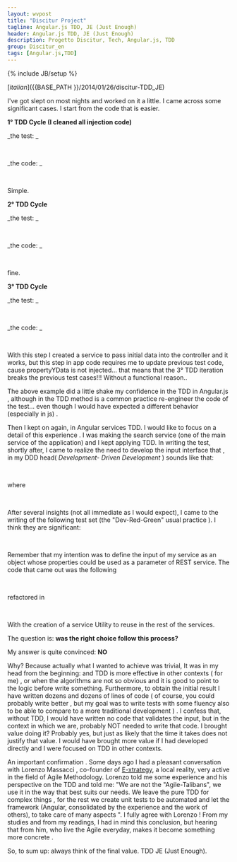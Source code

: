 ```yaml
---
layout: wvpost
title: "Discitur Project"
tagline: Angular.js TDD, JE (Just Enough)
header: Angular.js TDD, JE (Just Enough)
description: Progetto Discitur, Tech, Angular.js, TDD
group: Discitur_en
tags: [Angular.js,TDD]
---
```

{% include JB/setup %}
<!-- Markup JSON-LD generato da Assistente per il markup dei dati strutturati di Google. -->
<script type="application/ld+json">
{
  "@context" : "http://schema.org",
  "@type" : "Article",
  "name" : "Angular.js TDD, JE (Just Enough)",
  "author" : {
    "@type" : "Person",
    "name" : "william verdolini"
  },
  "datePublished" : "2014-01-27",
  "articleSection" : [ "Angular.js", "TDD" ],
  "url" : "http://williamverdolini.github.io/2014/01/27/discitur-TDD_JE/"
}
</script>
[_italian_]({{BASE_PATH }}/2014/01/26/discitur-TDD_JE)

 

I've got slept on most nights and worked on it a little. I came across 
some significant cases. I start from the code that is easier.

**1° TDD Cycle (I cleaned all injection code)**

_the test: _


<script type="syntaxhighlighter" class="brush: javascript">
<![CDATA[
it("Should the ControllerX controller exists", function () {
    var _ctrl = _$controller('ControllerX', { $scope: _scope }); // <-- _scope = {}
    expect(_ctrl).toBeDefined();
});
]]></script> 


_the code: _

<script type="syntaxhighlighter" class="brush: javascript">
<![CDATA[
angular.module('App')
    .controller('ControllerX', [
        '$scope',
        function (
            $scope
            ) {
        }
    ]);
]]></script> 


Simple.

**2° TDD Cycle**

_the test: _


<script type="syntaxhighlighter" class="brush: javascript">
<![CDATA[
it("Should ControllerX have propertyY in its $scope", function () {
    var _ctrl = _$controller('ControllerX', { $scope: _scope }); // <-- _scope = {}
    expect(_scope.propertyY).toBeDefined();
});
]]></script> 



_the code: _


<script type="syntaxhighlighter" class="brush: javascript">
<![CDATA[
angular.module('App')
    .controller('ControllerX', [
        '$scope',
        function (
            $scope
            ) {
            $scope.propertyY = {};
        }
    ]);
]]></script> 



fine.

**3° TDD Cycle**

_the test: _


<script type="syntaxhighlighter" class="brush: javascript">
<![CDATA[
it("Should ControllerX.propertyY be populated with propertyYData in input", function () {
    _ctrl = _$controller('LessonNewsCtrl', { $scope: _scope, propertyYData: {} });

    expect(_scope.propertyY).toEqual({})

});
]]></script> 



_the code: _


<script type="syntaxhighlighter" class="brush: javascript">
<![CDATA[
angular.module('App')
    .controller('ControllerX', [
        '$scope',
        'propertyYData',
        function (
            $scope,
            propertyYData
            ) {
            $scope = propertyYData;
        }
    ]);
]]></script> 



With this step I created a service to pass initial data into the controller and it works, 
but this step in app code requires me to update previous test code, cause propertyYData is not injected...
that means that the 3° TDD iteration breaks the previous test cases!!! 
Without a functional reason..

The above example did a little shake my confidence in the TDD in Angular.js , 
although in the TDD method is a common practice re-engineer the code of the test...
even though I would have expected a different behavior (especially in js) .

Then I kept on again, in Angular services TDD. I would like to focus on a detail of this experience . 
I was making the search service (one of the main service of the application) and I kept applying TDD. 
In writing the test, shortly after, I came to realize the need to develop the input interface that , 
in my DDD head(  _Development- Driven Development_   ) sounds like that:



<script type="syntaxhighlighter" class="brush: javascript">
<![CDATA[
.factory('LessonService', [
        …,
        function ($resource, $http, $q) {
            …
            search: function (inputParams) {…}
        }]);
]]></script> 



where




<script type="syntaxhighlighter" class="brush: javascript">
<![CDATA[
inputParams = {
    discipline: '...',
    school: '...',
    ...
}
]]></script> 


After several insights (not all immediate as I would expect), 
I came to the writing of the following test set (the "Dev-Red-Green" usual practice ). 
I think they are significant:


<script type="syntaxhighlighter" class="brush: javascript">
<![CDATA[
      describe('LessonService [signature-parameters]', function () {
          it('Should LessonService.search() accept no strings, throw exception otherwise', function () {
              var invalidParamEx;
              //make the call.
              try {
                  var returnedPromise = _LessonService.search('stringa');
              }
              catch (ex) {
                  invalidParamEx = ex;
              }

              expect(invalidParamEx).toBeDefined();
              expect(invalidParamEx.code).toBeDefined();
              expect(invalidParamEx.code).toEqual(20001);
          })

          it('Should LessonService.search() accept no Array, throw exception otherwise', function () {
              var invalidParamEx;

              //make the call.
              try {
                  var returnedPromise = _LessonService.search([]);
              }
              catch (ex) {
                  invalidParamEx = ex;
              }
              expect(invalidParamEx).toBeDefined();
              expect(invalidParamEx.code).toBeDefined();
              expect(invalidParamEx.code).toEqual(20001);
          })

          it('Should LessonService.search() accept no Function, throw exception otherwise', function () {
              var invalidParamEx;

              //make the call.
              try {
                  var returnedPromise = _LessonService.search(function () { });
              }
              catch (ex) {
                  invalidParamEx = ex;
              }
              expect(invalidParamEx).toBeDefined();
              expect(invalidParamEx.code).toBeDefined();
              expect(invalidParamEx.code).toEqual(20001);
          })

          it('Should LessonService.search() accept Object instance', function () {
              var invalidParamEx;

              //make the call.
              try {
                  var returnedPromise = _LessonService.search({ });
              }
              catch (ex) {
                  invalidParamEx = ex;
              }
              expect(invalidParamEx).not.toBeDefined();
          })

          it('Should LessonService.search() not accept Object with uncorrect parameters, and throws exception', function () {
              var invalidParamEx;
              var inputParams = {
                  color : 'blue'
              }

              var invalidParamEx;

              //make the call.
              try {
                  var returnedPromise = _LessonService.search(inputParams);
              }
              catch (ex) {
                  invalidParamEx = ex;
              }
              expect(invalidParamEx).toBeDefined();
              expect(invalidParamEx.code).toBeDefined();
              expect(invalidParamEx.code).toEqual(20002);
          })


      })
]]></script> 

Remember that my intention was to define the input of my service as an object whose properties could be used as a parameter of REST service. 
The code that came out was the following


<script type="syntaxhighlighter" class="brush: javascript">
<![CDATA[
.factory('LessonService', [
        …,
        function ($resource, $http, $q) {
            …
            search: function (inputParams) {    
                var validInput = { discipline: 1, school: 2 }

                // accept or no params or Object (for searching parameters)
                if (!angular.isUndefined(inputParams) && !(inputParams.constructor === Object))
                    throw { code: 20001, message: 'invalid Input Type for LessonService.search :' + inputParams }
                if (angular.isDefined(inputParams)) {
                    for (key in inputParams) {
                        if (!validInput.hasOwnProperty(key))
                            throw { code: 20002, message: 'invalid Input Parameter for LessonService.search :' + inputParams }
                    }
                }
                …

        }]);
]]></script> 


refactored in


<script type="syntaxhighlighter" class="brush: javascript">
<![CDATA[
.factory('LessonService', [
        DiscUtil,
        …,
        function ($resource, $http, $q, DiscUtil) {
            …
            search: function (inputParams) {                  
                  DiscUtil.checkInputObj(
                      'LessonService.search',       // function name for logging purposes
                      { discipline: 1, school: 2 }, // hashmap to check inputParameters
                      inputParams                   // actual input params
                      );
                  …

        }]);
]]></script> 


With the creation of a service Utility to reuse in the rest of the services.
  
  
The question is: **was the right choice follow this process?**
  
  
My answer is quite convinced: **NO**
  
  


Why? Because actually what I wanted to achieve was trivial, It was in my head from the beginning: 
and TDD is more effective in other contexts ( for me) , or when the algorithms are not so obvious 
and it is good to point to the logic before write something. Furthermore, 
to obtain the initial result I have written dozens and dozens of lines of code 
( of course, you could probably write better , but my goal was to write tests with some fluency 
also to be able to compare to a more traditional development ) . I confess that, without TDD, 
I would have written no code that validates the input, but in the context in which we are, probably NOT needed to write that code. 
I brought value doing it? Probably yes, but just as likely that the time it takes does not justify that value. 
I would have brought more value if I had developed directly and I were focused on TDD in other contexts.

An important confirmation . Some days ago I had a pleasant conversation with Lorenzo Massacci , 
co-founder of <a href="http://www.e-xtrategy.net/" target="_blank">E-xtrategy</a>, a local reality, very active in the field of Agile Methodology. 
Lorenzo told me some experience and his perspective on the TDD and told me: "We are not the "Agile-Talibans", 
we use it in the way that best suits our needs. We leave the pure TDD for complex things , 
for the rest we create unit tests to be automated and let the framework 
(Angular, consolidated by the experience and the work of others), to take care of many aspects ". 
I fully agree with Lorenzo ! From my studies and from my readings, 
I had in mind this conclusion, but hearing that from him, who live the Agile everyday, makes it become something more concrete .

So, to sum up: always think of the final value. TDD JE (Just Enough).
